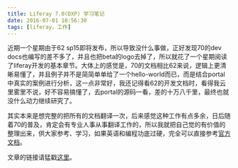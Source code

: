 ```yaml
---
title: Liferay 7.0(DXP) 学习笔记
date: 2016-07-01 10:56:30
tags: [liferay，工作]
---
```


近期一个星期由于62 sp15即将发布，所以导致没什么事做，正好发现70的dev docs也编写的差不多了，并且也把beta的logo去掉了，所以就花了一个星期阅读了liferay开发的基本章节。大体上的感觉是，70的文档相比62来说，逻辑上更清晰易懂了，并且例子并不是简简单单给了一个hello-world而已，而是结合portal中真实的案例进行分析，这一点非常好，我还记得看62的开发文档时，看得我云里雾里不说，好不容易搞懂了，去portal的源码一看，差的十万八千里，最终也就没什么动力继续研究了。

<!--more-->

其实本来是想完整的把所有的文档翻译一次，后来感觉这种工作有点多余，日后随着70的普及，肯定会有专业人事从事翻译工作的，所以我就把自己觉的有价值的整理出来，供大家参考、学习，如果英语和编程功底过硬，完全可以直接参考[官方文档](https://dev.liferay.com/develop/tutorials/-/knowledge_base/7-0/introduction)。

文章的链接请猛戳[这里](/liferay)。


